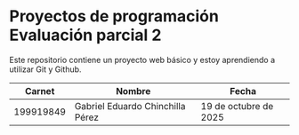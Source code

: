 # Proyectos de programación Evaluación parcial 2

Este repositorio contiene un proyecto web básico y estoy aprendiendo a utilizar Git y Github.

|Carnet |Nombre |Fecha |
|----------|-----------------------------------|---------------------|
|199919849 |Gabriel Eduardo Chinchilla Pérez   |19 de octubre de 2025|